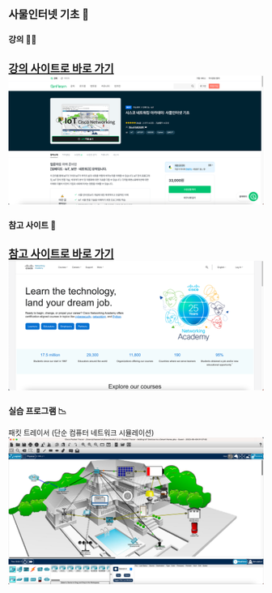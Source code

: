## 사물인터넷 기초 🛜

### 강의 👨‍🏫
[강의 사이트로 바로 가기](
https://www.inflearn.com/course/%EC%82%AC%EB%AC%BC%EC%9D%B8%ED%84%B0%EB%84%B7-%EA%B8%B0%EC%B4%88-%EC%8B%9C%EC%8A%A4%EC%BD%94)
![강의 사이트 스크린샷.png](docs%2F%EA%B0%95%EC%9D%98%20%EC%82%AC%EC%9D%B4%ED%8A%B8%20%EC%8A%A4%ED%81%AC%EB%A6%B0%EC%83%B7.png)
---
### 참고 사이트 📄
[참고 사이트로 바로 가기](https://www.netacad.com/)
![참고 사이트 스크린샷.png](docs%2F%EC%B0%B8%EA%B3%A0%20%EC%82%AC%EC%9D%B4%ED%8A%B8%20%EC%8A%A4%ED%81%AC%EB%A6%B0%EC%83%B7.png)
---
### 실습 프로그램 📉
패킷 트레이서 (단순 컴퓨터 네트워크 시뮬레이션)
![패킷 트레이서.png](docs%2F%ED%8C%A8%ED%82%B7%20%ED%8A%B8%EB%A0%88%EC%9D%B4%EC%84%9C.png)